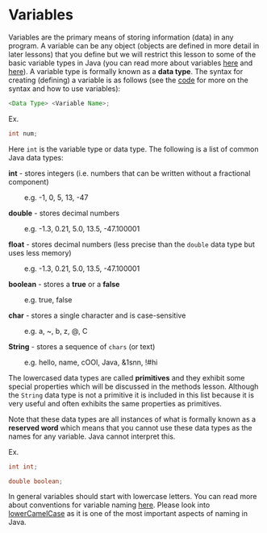 # Variables

Variables are the primary means of storing information (data) in any program. A variable can be any object (objects are defined in more detail in later lessons) that you define but we will restrict this lesson to some of the basic variable types in Java (you can read more about variables [here](https://docs.oracle.com/javase/tutorial/java/nutsandbolts/variables.html) and [here](https://docs.oracle.com/javase/tutorial/java/nutsandbolts/datatypes.html)). A variable type is formally known as a **data type**. The syntax for creating (defining) a variable is as follows (see the [code](https://github.com/RamV13/iDTech-Java/blob/master/Lesson%202/Code.java) for more on the syntax and how to use variables):
```Java
<Data Type> <Variable Name>;
```
Ex. 
```Java
int num;
```
Here `int` is the variable type or data type. The following is a list of common Java data types:

**int** - stores integers (i.e. numbers that can be written without a fractional component)

&nbsp;&nbsp;&nbsp;&nbsp;&nbsp;&nbsp;&nbsp;&nbsp;e.g. -1, 0, 5, 13, -47

**double** - stores decimal numbers

&nbsp;&nbsp;&nbsp;&nbsp;&nbsp;&nbsp;&nbsp;&nbsp;e.g. -1.3, 0.21, 5.0, 13.5, -47.100001

**float** - stores decimal numbers (less precise than the `double` data type but uses less memory)

&nbsp;&nbsp;&nbsp;&nbsp;&nbsp;&nbsp;&nbsp;&nbsp;e.g. -1.3, 0.21, 5.0, 13.5, -47.100001

**boolean** - stores a **true** or a **false**

&nbsp;&nbsp;&nbsp;&nbsp;&nbsp;&nbsp;&nbsp;&nbsp;e.g. true, false

**char** - stores a single character and is case-sensitive

&nbsp;&nbsp;&nbsp;&nbsp;&nbsp;&nbsp;&nbsp;&nbsp;e.g. a, ~, b, z, @, C

**String** - stores a sequence of `chars` (or text)

&nbsp;&nbsp;&nbsp;&nbsp;&nbsp;&nbsp;&nbsp;&nbsp;e.g. hello, name, cOOl, Java, &1snn, !#hi

The lowercased data types are called **primitives** and they exhibit some special properties which will be discussed in the methods lesson. Although the `String` data type is not a primitive it is included in this list because it is very useful and often exhibits the same properties as primitives.

Note that these data types are all instances of what is formally known as a **reserved word** which means that you cannot use these data types as the names for any variable. Java cannot interpret this.

Ex.
```Java
int int;
```
```Java
double boolean;
```

In general variables should start with lowercase letters. You can read more about conventions for variable naming [here](https://docs.oracle.com/javase/tutorial/java/nutsandbolts/variables.html). Please look into [lowerCamelCase](http://c2.com/cgi/wiki?LowerCamelCase) as it is one of the most important aspects of naming in Java.
